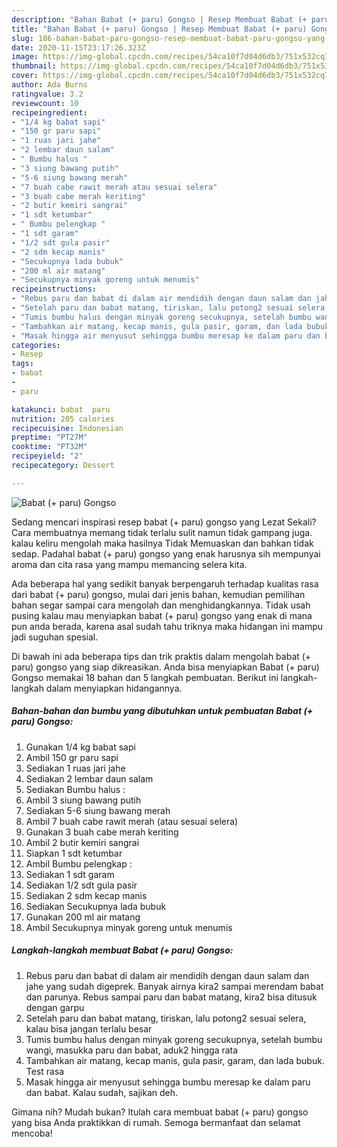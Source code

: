 ```yaml
---
description: "Bahan Babat (+ paru) Gongso | Resep Membuat Babat (+ paru) Gongso Yang Bisa Manjain Lidah"
title: "Bahan Babat (+ paru) Gongso | Resep Membuat Babat (+ paru) Gongso Yang Bisa Manjain Lidah"
slug: 186-bahan-babat-paru-gongso-resep-membuat-babat-paru-gongso-yang-bisa-manjain-lidah
date: 2020-11-15T23:17:26.323Z
image: https://img-global.cpcdn.com/recipes/54ca10f7d04d6db3/751x532cq70/babat-paru-gongso-foto-resep-utama.jpg
thumbnail: https://img-global.cpcdn.com/recipes/54ca10f7d04d6db3/751x532cq70/babat-paru-gongso-foto-resep-utama.jpg
cover: https://img-global.cpcdn.com/recipes/54ca10f7d04d6db3/751x532cq70/babat-paru-gongso-foto-resep-utama.jpg
author: Ada Burns
ratingvalue: 3.2
reviewcount: 10
recipeingredient:
- "1/4 kg babat sapi"
- "150 gr paru sapi"
- "1 ruas jari jahe"
- "2 lembar daun salam"
- " Bumbu halus "
- "3 siung bawang putih"
- "5-6 siung bawang merah"
- "7 buah cabe rawit merah atau sesuai selera"
- "3 buah cabe merah keriting"
- "2 butir kemiri sangrai"
- "1 sdt ketumbar"
- " Bumbu pelengkap "
- "1 sdt garam"
- "1/2 sdt gula pasir"
- "2 sdm kecap manis"
- "Secukupnya lada bubuk"
- "200 ml air matang"
- "Secukupnya minyak goreng untuk menumis"
recipeinstructions:
- "Rebus paru dan babat di dalam air mendidih dengan daun salam dan jahe yang sudah digeprek. Banyak airnya kira2 sampai merendam babat dan parunya. Rebus sampai paru dan babat matang, kira2 bisa ditusuk dengan garpu"
- "Setelah paru dan babat matang, tiriskan, lalu potong2 sesuai selera, kalau bisa jangan terlalu besar"
- "Tumis bumbu halus dengan minyak goreng secukupnya, setelah bumbu wangi, masukka paru dan babat, aduk2 hingga rata"
- "Tambahkan air matang, kecap manis, gula pasir, garam, dan lada bubuk. Test rasa"
- "Masak hingga air menyusut sehingga bumbu meresap ke dalam paru dan babat. Kalau sudah, sajikan deh."
categories:
- Resep
tags:
- babat
- 
- paru

katakunci: babat  paru 
nutrition: 205 calories
recipecuisine: Indonesian
preptime: "PT27M"
cooktime: "PT32M"
recipeyield: "2"
recipecategory: Dessert

---
```



![Babat (+ paru) Gongso](https://img-global.cpcdn.com/recipes/54ca10f7d04d6db3/751x532cq70/babat-paru-gongso-foto-resep-utama.jpg)

Sedang mencari inspirasi resep babat (+ paru) gongso yang Lezat Sekali? Cara membuatnya memang tidak terlalu sulit namun tidak gampang juga. kalau keliru mengolah maka hasilnya Tidak Memuaskan dan bahkan tidak sedap. Padahal babat (+ paru) gongso yang enak harusnya sih mempunyai aroma dan cita rasa yang mampu memancing selera kita.



Ada beberapa hal yang sedikit banyak berpengaruh terhadap kualitas rasa dari babat (+ paru) gongso, mulai dari jenis bahan, kemudian pemilihan bahan segar sampai cara mengolah dan menghidangkannya. Tidak usah pusing kalau mau menyiapkan babat (+ paru) gongso yang enak di mana pun anda berada, karena asal sudah tahu triknya maka hidangan ini mampu jadi suguhan spesial.


Di bawah ini ada beberapa tips dan trik praktis dalam mengolah babat (+ paru) gongso yang siap dikreasikan. Anda bisa menyiapkan Babat (+ paru) Gongso memakai 18 bahan dan 5 langkah pembuatan. Berikut ini langkah-langkah dalam menyiapkan hidangannya.

<!--inarticleads1-->

##### Bahan-bahan dan bumbu yang dibutuhkan untuk pembuatan Babat (+ paru) Gongso:

1. Gunakan 1/4 kg babat sapi
1. Ambil 150 gr paru sapi
1. Sediakan 1 ruas jari jahe
1. Sediakan 2 lembar daun salam
1. Sediakan  Bumbu halus :
1. Ambil 3 siung bawang putih
1. Sediakan 5-6 siung bawang merah
1. Ambil 7 buah cabe rawit merah (atau sesuai selera)
1. Gunakan 3 buah cabe merah keriting
1. Ambil 2 butir kemiri sangrai
1. Siapkan 1 sdt ketumbar
1. Ambil  Bumbu pelengkap :
1. Sediakan 1 sdt garam
1. Sediakan 1/2 sdt gula pasir
1. Sediakan 2 sdm kecap manis
1. Sediakan Secukupnya lada bubuk
1. Gunakan 200 ml air matang
1. Ambil Secukupnya minyak goreng untuk menumis




<!--inarticleads2-->

##### Langkah-langkah membuat Babat (+ paru) Gongso:

1. Rebus paru dan babat di dalam air mendidih dengan daun salam dan jahe yang sudah digeprek. Banyak airnya kira2 sampai merendam babat dan parunya. Rebus sampai paru dan babat matang, kira2 bisa ditusuk dengan garpu
1. Setelah paru dan babat matang, tiriskan, lalu potong2 sesuai selera, kalau bisa jangan terlalu besar
1. Tumis bumbu halus dengan minyak goreng secukupnya, setelah bumbu wangi, masukka paru dan babat, aduk2 hingga rata
1. Tambahkan air matang, kecap manis, gula pasir, garam, dan lada bubuk. Test rasa
1. Masak hingga air menyusut sehingga bumbu meresap ke dalam paru dan babat. Kalau sudah, sajikan deh.




Gimana nih? Mudah bukan? Itulah cara membuat babat (+ paru) gongso yang bisa Anda praktikkan di rumah. Semoga bermanfaat dan selamat mencoba!
